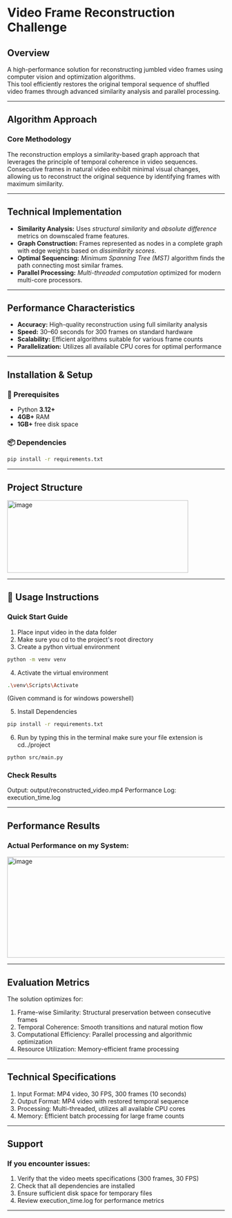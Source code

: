 # Video Frame Reconstruction Challenge

##  Overview
A high-performance solution for reconstructing jumbled video frames using computer vision and optimization algorithms.  
This tool efficiently restores the original temporal sequence of shuffled video frames through advanced similarity analysis and parallel processing.

---

## Algorithm Approach

### Core Methodology
The reconstruction employs a similarity-based graph approach that leverages the principle of temporal coherence in video sequences.  
Consecutive frames in natural video exhibit minimal visual changes, allowing us to reconstruct the original sequence by identifying frames with maximum similarity.

---

## Technical Implementation

- **Similarity Analysis:** Uses *structural similarity* and *absolute difference* metrics on downscaled frame features.  
- **Graph Construction:** Frames represented as nodes in a complete graph with edge weights based on *dissimilarity scores*.  
- **Optimal Sequencing:** *Minimum Spanning Tree (MST)* algorithm finds the path connecting most similar frames.  
- **Parallel Processing:** *Multi-threaded computation* optimized for modern multi-core processors.

---

## Performance Characteristics

- **Accuracy:** High-quality reconstruction using full similarity analysis  
- **Speed:** 30–60 seconds for 300 frames on standard hardware  
- **Scalability:** Efficient algorithms suitable for various frame counts  
- **Parallelization:** Utilizes all available CPU cores for optimal performance  

---

## Installation & Setup

### 🧾 Prerequisites
- Python **3.12+**  
- **4GB+** RAM  
- **1GB+** free disk space  

### 📦 Dependencies
```bash
pip install -r requirements.txt
```

---

## Project Structure
<img width="419" height="168" alt="image" src="https://github.com/user-attachments/assets/baca2569-89f5-4479-a06d-07743c961b41" />


---

## 🧪 Usage Instructions

###  Quick Start Guide

1) Place input video in the data folder
2) Make sure you cd to the project's root directory
3) Create a python virtual environment
  ```bash
python -m venv venv
```
4) Activate the virtual environment
  ```bash
.\venv\Scripts\Activate
```
(Given command is for windows powershell)

5) Install Dependencies
```bash
pip install -r requirements.txt
```
6) Run by typing this in the terminal make sure your file extension is cd../project
```bash
python src/main.py
```

### Check Results
Output: output/reconstructed_video.mp4
Performance Log: execution_time.log

---

## Performance Results

### Actual Performance on my System:
  <img width="935" height="234" alt="image" src="https://github.com/user-attachments/assets/8239f119-1a16-4176-88cd-a2ea11e55231" />


---

## Evaluation Metrics

The solution optimizes for:
1) Frame-wise Similarity: Structural preservation between consecutive frames
2) Temporal Coherence: Smooth transitions and natural motion flow
3) Computational Efficiency: Parallel processing and algorithmic optimization
4) Resource Utilization: Memory-efficient frame processing

---

## Technical Specifications
1) Input Format: MP4 video, 30 FPS, 300 frames (10 seconds)
2) Output Format: MP4 video with restored temporal sequence
3) Processing: Multi-threaded, utilizes all available CPU cores
4) Memory: Efficient batch processing for large frame counts

---

## Support

### If you encounter issues:

1) Verify that the video meets specifications (300 frames, 30 FPS)
2) Check that all dependencies are installed
3) Ensure sufficient disk space for temporary files
4) Review execution_time.log for performance metrics

---



